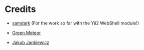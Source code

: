 # Credits

- [samdark](https://github.com/samdark/yii2-webshell) (For the work so far with the Yii2 WebShell module!)

- [Green Meteor](https://github.com/GreenMeteor)

- [Jakub Jankiewicz](http://jcubic.pl)

